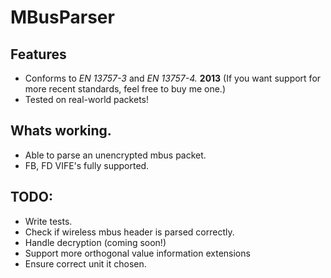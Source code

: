 # MBusParser

## Features
 - Conforms to _EN 13757-3_ and _EN 13757-4._ **2013** (If you want support for more recent standards, feel free to buy me one.)
 - Tested on real-world packets!

## Whats working.
- Able to parse an unencrypted mbus packet.
- FB, FD VIFE's fully supported.

## TODO:

- Write tests.
- Check if wireless mbus header is parsed correctly.
- Handle decryption (coming soon!)
- Support more orthogonal value information extensions
- Ensure correct unit it chosen.
